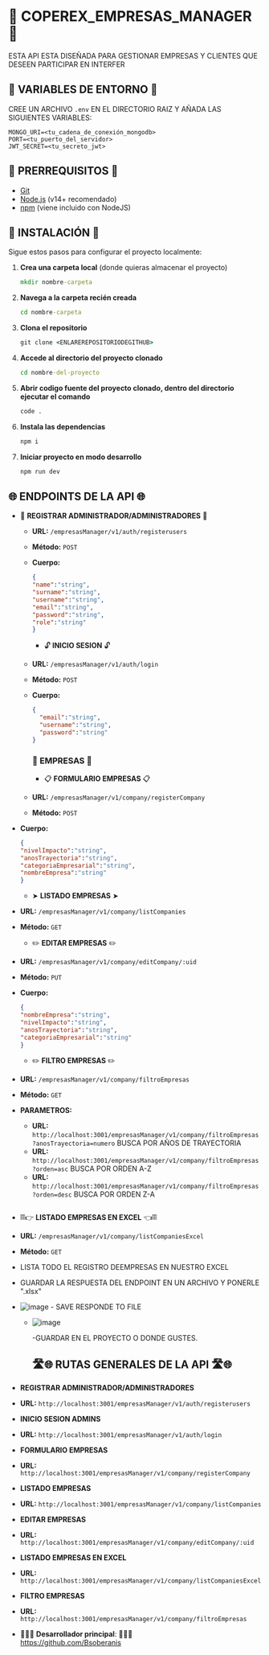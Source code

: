 # 🏢 COPEREX_EMPRESAS_MANAGER 🏢
ESTA API ESTA DISEÑADA PARA GESTIONAR EMPRESAS Y CLIENTES QUE DESEEN PARTICIPAR EN INTERFER

## 🔑 VARIABLES DE ENTORNO 🔑

CREE UN ARCHIVO `.env` EN EL DIRECTORIO RAIZ Y AÑADA LAS SIGUIENTES VARIABLES:

```
MONGO_URI=<tu_cadena_de_conexión_mongodb>
PORT=<tu_puerto_del_servidor>
JWT_SECRET=<tu_secreto_jwt>
```

## 🚀 PRERREQUISITOS 🚀

- [Git](https://git-scm.com/)
- [Node.js](https://nodejs.org/) (v14+ recomendado)
- [npm](https://www.npmjs.com/) (viene incluido con NodeJS)

## 🔧 INSTALACIÓN 🔧

Sigue estos pasos para configurar el proyecto localmente:

1. **Crea una carpeta local** (donde quieras almacenar el proyecto)
   ```cmd
   mkdir nombre-carpeta  
2. **Navega a la carpeta recién creada**
    ```cmd
   cd nombre-carpeta
3. **Clona el repositorio**
    ```cmd
   git clone <ENLAREREPOSITORIODEGITHUB>
4. **Accede al directorio del proyecto clonado**
   ```cmd
   cd nombre-del-proyecto
5. **Abrir codigo fuente del proyecto clonado, dentro del directorio ejecutar el comando**
   ```cmd
   code .
6. **Instala las dependencias**
    ```cmd
   npm i
7. **Iniciar proyecto en modo desarrollo**
    ```cmd
    npm run dev

## 🌐 ENDPOINTS DE LA API 🌐

- 📝 **REGISTRAR ADMINISTRADOR/ADMINISTRADORES** 📝
  - **URL:** `/empresasManager/v1/auth/registerusers`
  - **Método:** `POST`
  - **Cuerpo:**
    ```json
    {
    "name":"string",
    "surname":"string",
    "username":"string",
    "email":"string",
    "password":"string",
    "role":"string"
    }
    ```

     - 🔓 **INICIO SESION** 🔓
  - **URL:** `/empresasManager/v1/auth/login`
  - **Método:** `POST`
  - **Cuerpo:**
    ```json
    {
      "email":"string",
      "username":"string",
      "password":"string"
    }
    ```

     ### 💼 EMPRESAS 💼

    - 📋 **FORMULARIO EMPRESAS** 📋
  - **URL:** `/empresasManager/v1/company/registerCompany`
  - **Método:** `POST`
 - **Cuerpo:**
    ```json
    {
    "nivelImpacto":"string",
    "anosTrayectoria":"string",
    "categoriaEmpresarial":"string",
    "nombreEmpresa":"string"
    }
    ```

    - ➤ **LISTADO EMPRESAS** ➤
  - **URL:** `/empresasManager/v1/company/listCompanies`
  - **Método:** `GET`

    - ✏️ **EDITAR EMPRESAS** ✏️
  - **URL:** `/empresasManager/v1/company/editCompany/:uid`
  - **Método:** `PUT`
  - **Cuerpo:**
    ```json
    {
    "nombreEmpresa":"string",
    "nivelImpacto":"string",
    "anosTrayectoria":"string",
    "categoriaEmpresarial":"string"
    }
    ```

       - ✏️ **FILTRO EMPRESAS** ✏️
  - **URL:** `/empresasManager/v1/company/filtroEmpresas`
  - **Método:** `GET`
  - **PARAMETROS:**
     - **URL:** `http://localhost:3001/empresasManager/v1/company/filtroEmpresas?anosTrayectoria=numero` BUSCA POR AÑOS DE TRAYECTORIA
      - **URL:** `http://localhost:3001/empresasManager/v1/company/filtroEmpresas?orden=asc` BUSCA POR ORDEN A-Z
      - **URL:** `http://localhost:3001/empresasManager/v1/company/filtroEmpresas?orden=desc` BUSCA POR ORDEN Z-A
    ```
    
  - 𝄜👉 **LISTADO EMPRESAS EN EXCEL** 👈𝄜
  - **URL:** `/empresasManager/v1/company/listCompaniesExcel`
  - **Método:** `GET`
  - LISTA TODO EL REGISTRO DEEMPRESAS EN NUESTRO EXCEL 
   - GUARDAR LA RESPUESTA DEL ENDPOINT EN UN ARCHIVO Y PONERLE ".xlsx"
   -  ![image](https://github.com/user-attachments/assets/92243472-1b96-4f5a-af57-caa1bc014077)
     - SAVE RESPONDE TO FILE
      - ![image](https://github.com/user-attachments/assets/ad6fb23b-3a2a-4f09-8d79-564761418bd0)
    
        -GUARDAR EN EL PROYECTO O DONDE GUSTES.

    
        ## 🛣️🌐 RUTAS GENERALES DE LA API 🛣️🌐
  - **REGISTRAR ADMINISTRADOR/ADMINISTRADORES**
  - **URL:** `http://localhost:3001/empresasManager/v1/auth/registerusers`
  - **INICIO SESION ADMINS**
  - **URL:** `http://localhost:3001/empresasManager/v1/auth/login`
  - **FORMULARIO EMPRESAS**
  - **URL:** `http://localhost:3001/empresasManager/v1/company/registerCompany`
  - **LISTADO EMPRESAS**
  - **URL:** `http://localhost:3001/empresasManager/v1/company/listCompanies`
  - **EDITAR EMPRESAS**
  - **URL:** `http://localhost:3001/empresasManager/v1/company/editCompany/:uid`
  - **LISTADO EMPRESAS EN EXCEL**
  - **URL:** `http://localhost:3001/empresasManager/v1/company/listCompaniesExcel`
  - **FILTRO EMPRESAS**
  - **URL:** `http://localhost:3001/empresasManager/v1/company/filtroEmpresas`

 

  - 👨🏻‍💼 **Desarrollador principal**: 👨🏻‍💼  
          https://github.com/Bsoberanis
